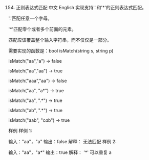 154. 正则表达式匹配
     中文 English
     实现支持'.'和'\*'的正则表达式匹配。

'.'匹配任意一个字母。

'\*'匹配零个或者多个前面的元素。

匹配应该覆盖整个输入字符串，而不仅仅是一部分。

需要实现的函数是：bool isMatch(string s, string p)

isMatch("aa","a") → false

isMatch("aa","aa") → true

isMatch("aaa","aa") → false

isMatch("aa", "a\*") → true

isMatch("aa", ".\*") → true

isMatch("ab", ".\*") → true

isMatch("aab", "c*a*b") → true

样例
样例 1:

输入："aa"，"a"
输出：false
解释：
无法匹配
样例 2:

输入："aa"，"a*"
输出：true
解释：
'*' 可以重复 a
